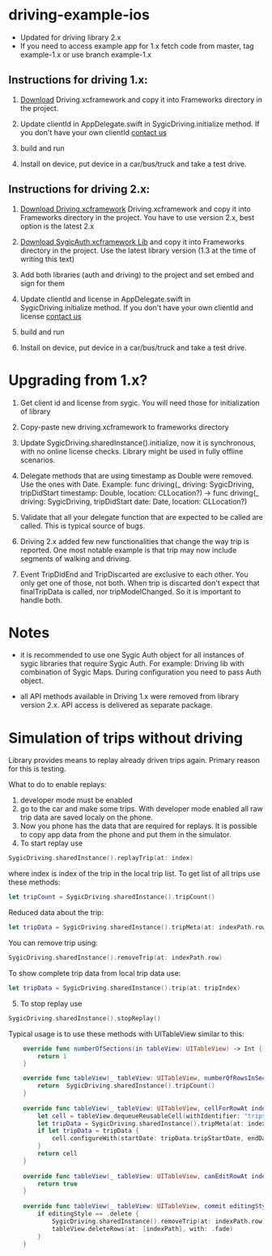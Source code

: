 # driving-example-ios

- Updated for driving library 2.x
- If you need to access example app for 1.x fetch code from master, tag example-1.x or use branch example-1.x

## Instructions for driving 1.x:
1. [Download](https://public.repo.sygic.com/#browse/browse:maven-sygic-releases:com%2Fsygic%2Fadas%2Fdriving) Driving.xcframework and copy it into Frameworks directory in the project. 


2. Update clientId in AppDelegate.swift in SygicDriving.initialize method. If you don't have your own clientId [contact us](https://www.sygic.com/enterprise/contact-us)

3. build and run

4. Install on device, put device in a car/bus/truck and take a test drive.



## Instructions for driving 2.x:

1. [Download Driving.xcframework](https://public.repo.sygic.com/#browse/browse:maven-sygic-releases:com%2Fsygic%2Fadas%2Fdriving) Driving.xcframework and copy it into Frameworks directory in the project. You have to use version 2.x, best option is the latest 2.x

2. [Download SygicAuth.xcframework Lib](https://public.repo.sygic.com/#browse/browse:maven-sygic-releases:com%2Fsygic%2Flib%2Fauth%2Fsygicauth-ios) and copy it into Frameworks directory in the project. Use the latest library version (1.3 at the time of writing this text)

3. Add both libraries (auth and driving) to the project and set embed and sign for them

4. Update clientId and license in AppDelegate.swift in SygicDriving.initialize method. If you don't have your own clientId and license [contact us](https://www.sygic.com/enterprise/contact-us)

6. build and run

6. Install on device, put device in a car/bus/truck and take a test drive.





# Upgrading from 1.x?

1. Get client id and license from sygic. You will need those for initialization of library
2. Copy-paste new driving.xcframework to frameworks directory
3. Update SygicDriving.sharedInstance().initialize, now it is synchronous, with no online license checks. Library might be used in fully offline scenarios.
4. Delegate methods that are using timestamp as Double were removed. Use the ones with Date. Example: func driving(_ driving: SygicDriving, tripDidStart timestamp: Double, location: CLLocation?) -> func driving(_ driving: SygicDriving, tripDidStart date: Date, location: CLLocation?)
5. Validate that all your delegate function that are expected to be called are called. This is typical source of bugs.

6. Driving 2.x added few new functionalities that change the way trip is reported. One most notable example is that trip may now include segments of walking and driving.
7. Event TripDidEnd and TripDiscarted are exclusive to each other. You only get one of those, not both. When trip is discarted don't expect that finalTripData is called, nor tripModelChanged. So it is important to handle both.

# Notes
- it is recommended to use one Sygic Auth object for all instances of sygic libraries that require Sygic Auth. For example: Driving lib with combination of Sygic Maps. During configuration you need to pass Auth object. 

- all API methods available in Driving 1.x were removed from library version 2.x. API access is delivered as separate package.

# Simulation of trips without driving

Library provides means to replay already driven trips again. Primary reason for this is testing.

What to do to enable replays:

1. developer mode must be enabled
2. go to the car and make some trips. With developer mode enabled all raw trip data are saved localy on the phone.
3. Now you phone has the data that are required for replays. It is possible to copy app data from the phone and put them in the simulator. 
4. To start replay use
 
```swift
SygicDriving.sharedInstance().replayTrip(at: index)
```
 
where index is index of the trip in the local trip list. To get list of all trips use these methods:

```swift
let tripCount = SygicDriving.sharedInstance().tripCount()
```

Reduced data about the trip:
```swift
let tripData = SygicDriving.sharedInstance().tripMeta(at: indexPath.row)
```
You can remove trip using:

```swift
SygicDriving.sharedInstance().removeTrip(at: indexPath.row)
```

To show complete trip data from local trip data use:
```swift
let tripData = SygicDriving.sharedInstance().trip(at: tripIndex)
```
            
5. To stop replay use
```swift
SygicDriving.sharedInstance().stopReplay()
```
Typical usage is to use these methods with UITableView similar to this:

```swift
    override func numberOfSections(in tableView: UITableView) -> Int {
        return 1
    }

    override func tableView(_ tableView: UITableView, numberOfRowsInSection section: Int) -> Int {
        return  SygicDriving.sharedInstance().tripCount()
    }
    
    override func tableView(_ tableView: UITableView, cellForRowAt indexPath: IndexPath) -> UITableViewCell {
        let cell = tableView.dequeueReusableCell(withIdentifier: "tripsListCell", for: indexPath) as! TripListCell
        let tripData = SygicDriving.sharedInstance().tripMeta(at: indexPath.row)
        if let tripData = tripData {
            cell.configureWith(startDate: tripData.tripStartDate, endDate: tripData.tripEndDate, startReason: tripData.tripStartReason, endReason: tripData.tripEndReason, uploadDate: tripData.tripLastUploadDate, tripId: tripData.tripServerId, httpCode: tripData.tripUploadHttpErrorCode, retryCount: tripData.tripUploadRetryCount)
        }
        return cell
    }
    
    override func tableView(_ tableView: UITableView, canEditRowAt indexPath: IndexPath) -> Bool {
        return true
    }
    
    override func tableView(_ tableView: UITableView, commit editingStyle: UITableViewCell.EditingStyle, forRowAt indexPath: IndexPath) {
        if editingStyle == .delete {
            SygicDriving.sharedInstance().removeTrip(at: indexPath.row)
            tableView.deleteRows(at: [indexPath], with: .fade)
        }
    }
``` 

